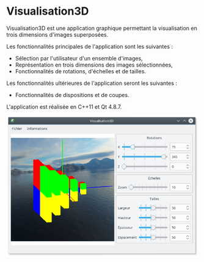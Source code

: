 # Visualisation3D

Visualisation3D est une application graphique permettant la visualisation en trois dimensions d'images superposées.

Les fonctionnalités principales de l'application sont les suivantes :

 - Sélection par l'utilisateur d'un ensemble d'images,
 - Représentation en trois dimensions des images sélectionnées,
 - Fonctionnalités de rotations, d'échelles et de tailles.

Les fonctionnalités ultérieures de l'application seront les suivantes :

 - Fonctionnalités de dispositions et de coupes.

L'application est réalisée en C++11 et Qt 4.8.7.

![](./documentation/Visualisation3D.png "Visualisation3D")
